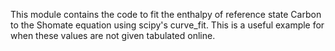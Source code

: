 This module contains the code to fit the enthalpy of reference state Carbon to the Shomate equation using scipy's curve_fit. This is a useful example for when these values are not given tabulated online. 
